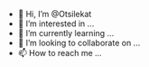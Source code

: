 - 👋 Hi, I’m @Otsilekat
- 👀 I’m interested in ...
- 🌱 I’m currently learning ...
- 💞️ I’m looking to collaborate on ...
- 📫 How to reach me ...

<!---
Otsilekat/Otsilekat is a ✨ special ✨ repository because its `README.md` (this file) appears on your GitHub profile.
You can click the Preview link to take a look at your changes.
--->
